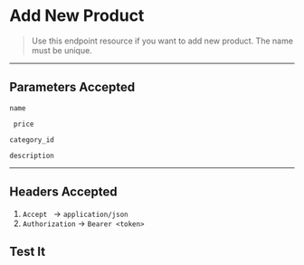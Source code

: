 # Add New Product

> Use this endpoint resource if you want to add new product. The name must be unique.

----


## Parameters Accepted

` name `

` price`

` category_id `

`description`

---
## Headers Accepted

1. `Accept ` -> `application/json`
2. `Authorization` -> `Bearer <token>`

## Test It

<larecipe-swagger endpoint="/api/products" default-method='post'></larecipe-swagger>